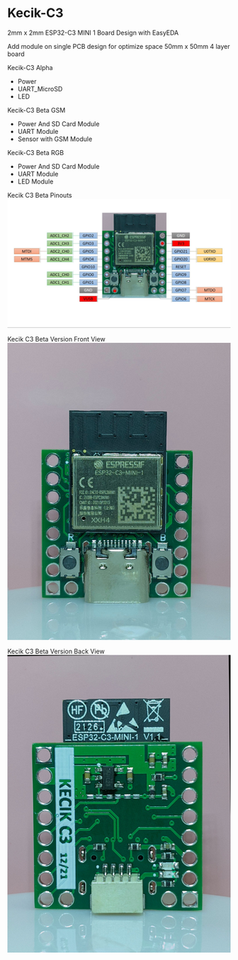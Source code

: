 # Kecik-C3
2mm x 2mm ESP32-C3 MINI 1 Board
Design with EasyEDA


Add module on single PCB design for optimize space 50mm x 50mm 4 layer board

Kecik-C3 Alpha
- Power
- UART_MicroSD
- LED

Kecik-C3 Beta GSM
- Power And SD Card Module
- UART Module
- Sensor with GSM Module

Kecik-C3 Beta RGB
- Power And SD Card Module
- UART Module
- LED Module

Kecik C3 Beta Pinouts
![Pinouts](https://raw.githubusercontent.com/00TLalu/Kecik-C3/main/Images/KECIK_C3%20Circuit%20Pinouts.jpg)

Kecik C3 Beta Version Front View
![Front](https://raw.githubusercontent.com/00TLalu/Kecik-C3/a88c0afc1b9441940662a630aa9ae4d8be5f068c/Images/front.jpg)

Kecik C3 Beta Version Back View
![Back](https://raw.githubusercontent.com/00TLalu/Kecik-C3/a88c0afc1b9441940662a630aa9ae4d8be5f068c/Images/back.jpg)

